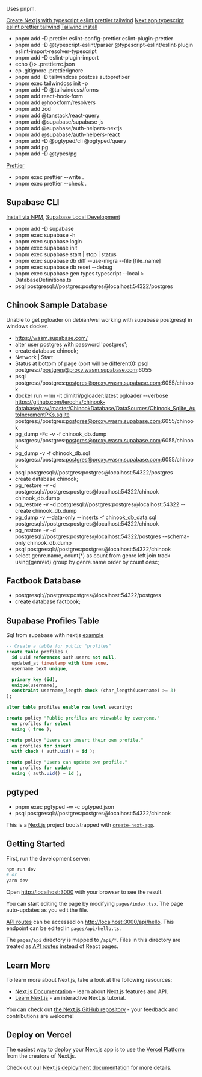 Uses pnpm.

[Create Nextjs with typescript eslint prettier tailwind](https://www.sandromaglione.com/techblog/create-nextjs-project-with-typescript-eslint-prettier-tailwindcss)
[Next app typescript eslint prettier tailwind](https://www.felixmokross.dev/blog/next-app-typescript-eslint-prettier-tailwind)
[Tailwind install](https://tailwindcss.com/docs/guides/nextjs)

- pnpm add -D prettier eslint-config-prettier eslint-plugin-prettier
- pnpm add -D @typescript-eslint/parser @typescript-eslint/eslint-plugin eslint-import-resolver-typescript
- pnpm add -D eslint-plugin-import
- echo {}> .prettierrc.json
- cp .gitignore .prettierignore
- pnpm add -D tailwindcss postcss autoprefixer
- pnpm exec tailwindcss init -p
- pnpm add -D @tailwindcss/forms
- pnpm add react-hook-form
- pnpm add @hookform/resolvers
- pnpm add zod
- pnpm add @tanstack/react-query
- pnpm add @supabase/supabase-js
- pnpm add @supabase/auth-helpers-nextjs
- pnpm add @supabase/auth-helpers-react
- pnpm add -D @pgtyped/cli @pgtyped/query
- pnpm add pg
- pnpm add -D @types/pg

[Prettier](https://prettier.io/docs/en/install.html)

- pnpm exec prettier --write .
- pnpm exec prettier --check .

## Supabase CLI

[Install via NPM](https://github.com/supabase/cli),
[Supabase Local Development](https://supabase.com/docs/guides/cli/local-development)

- pnpm add -D supabase
- pnpm exec supabase -h
- pnpm exec supabase login
- pnpm exec supabase init
- pnpm exec supabase start | stop | status
- pnpm exec supabase db diff --use-migra --file [file_name]
- pnpm exec supabase db reset --debug
- pnpm exec supabase gen types typescript --local > DatabaseDefinitions.ts
- psql postgresql://postgres:postgres@localhost:54322/postgres

## Chinook Sample Database

Unable to get pgloader on debian/wsl working with supabase postgresql in windows docker.

- https://wasm.supabase.com/
- alter user postgres with password 'postgres';
- create database chinook;
- Network | Start
- Status at bottom of page (port will be different0): psql postgres://postgres@proxy.wasm.supabase.com:6055
- psql postgres://postgres:postgres@proxy.wasm.supabase.com:6055/chinook
- docker run --rm -it dimitri/pgloader:latest pgloader --verbose https://github.com/lerocha/chinook-database/raw/master/ChinookDatabase/DataSources/Chinook_Sqlite_AutoIncrementPKs.sqlite postgres://postgres:postgres@proxy.wasm.supabase.com:6055/chinook
- pg_dump -Fc -v -f chinook_db.dump postgres://postgres:postgres@proxy.wasm.supabase.com:6055/chinook
- pg_dump -v -f chinook_db.sql postgres://postgres:postgres@proxy.wasm.supabase.com:6055/chinook
- psql postgresql://postgres:postgres@localhost:54322/postgres
- create database chinook;
- pg_restore -v -d postgresql://postgres:postgres@localhost:54322/chinook chinook_db.dump
- pg_restore -v -d postgresql://postgres:postgres@localhost:54322 --create chinook_db.dump
- pg_dump -v --data-only --inserts -f chinook_db_data.sql postgresql://postgres:postgres@localhost:54322/chinook
- pg_restore -v -d postgresql://postgres:postgres@localhost:54322/postgres --schema-only chinook_db.dump
- psql postgresql://postgres:postgres@localhost:54322/chinook
- select genre.name, count(*) as count from genre left join track using(genreid)  group by genre.name order by count desc;

## Factbook Database
- postgresql://postgres:postgres@localhost:54322/postgres
- create database factbook;

## Supabase Profiles Table

Sql from supabase with nextjs [example](https://supabase.com/docs/guides/with-nextjs)

```sql
-- Create a table for public "profiles"
create table profiles (
  id uuid references auth.users not null,
  updated_at timestamp with time zone,
  username text unique,

  primary key (id),
  unique(username),
  constraint username_length check (char_length(username) >= 3)
);

alter table profiles enable row level security;

create policy "Public profiles are viewable by everyone."
  on profiles for select
  using ( true );

create policy "Users can insert their own profile."
  on profiles for insert
  with check ( auth.uid() = id );

create policy "Users can update own profile."
  on profiles for update
  using ( auth.uid() = id );

```

## pgtyped

- pnpm exec pgtyped -w -c pgtyped.json
- psql postgresql://postgres:postgres@localhost:54322/chinook

This is a [Next.js](https://nextjs.org/) project bootstrapped with [`create-next-app`](https://github.com/vercel/next.js/tree/canary/packages/create-next-app).

## Getting Started

First, run the development server:

```bash
npm run dev
# or
yarn dev
```

Open [http://localhost:3000](http://localhost:3000) with your browser to see the result.

You can start editing the page by modifying `pages/index.tsx`. The page auto-updates as you edit the file.

[API routes](https://nextjs.org/docs/api-routes/introduction) can be accessed on [http://localhost:3000/api/hello](http://localhost:3000/api/hello). This endpoint can be edited in `pages/api/hello.ts`.

The `pages/api` directory is mapped to `/api/*`. Files in this directory are treated as [API routes](https://nextjs.org/docs/api-routes/introduction) instead of React pages.

## Learn More

To learn more about Next.js, take a look at the following resources:

- [Next.js Documentation](https://nextjs.org/docs) - learn about Next.js features and API.
- [Learn Next.js](https://nextjs.org/learn) - an interactive Next.js tutorial.

You can check out [the Next.js GitHub repository](https://github.com/vercel/next.js/) - your feedback and contributions are welcome!

## Deploy on Vercel

The easiest way to deploy your Next.js app is to use the [Vercel Platform](https://vercel.com/new?utm_medium=default-template&filter=next.js&utm_source=create-next-app&utm_campaign=create-next-app-readme) from the creators of Next.js.

Check out our [Next.js deployment documentation](https://nextjs.org/docs/deployment) for more details.
